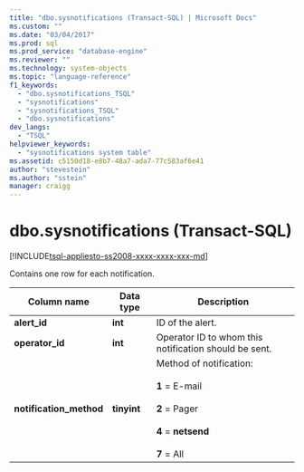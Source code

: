 ```yaml
---
title: "dbo.sysnotifications (Transact-SQL) | Microsoft Docs"
ms.custom: ""
ms.date: "03/04/2017"
ms.prod: sql
ms.prod_service: "database-engine"
ms.reviewer: ""
ms.technology: system-objects
ms.topic: "language-reference"
f1_keywords: 
  - "dbo.sysnotifications_TSQL"
  - "sysnotifications"
  - "sysnotifications_TSQL"
  - "dbo.sysnotifications"
dev_langs: 
  - "TSQL"
helpviewer_keywords: 
  - "sysnotifications system table"
ms.assetid: c5150d18-e8b7-48a7-ada7-77c583af6e41
author: "stevestein"
ms.author: "sstein"
manager: craigg
---
```

# dbo.sysnotifications (Transact-SQL)
[!INCLUDE[tsql-appliesto-ss2008-xxxx-xxxx-xxx-md](../../includes/tsql-appliesto-ss2008-xxxx-xxxx-xxx-md.md)]

  Contains one row for each notification.  
  
|Column name|Data type|Description|  
|-----------------|---------------|-----------------|  
|**alert_id**|**int**|ID of the alert.|  
|**operator_id**|**int**|Operator ID to whom this notification should be sent.|  
|**notification_method**|**tinyint**|Method of notification:<br /><br /> **1** = E-mail<br /><br /> **2** = Pager<br /><br /> **4** = **netsend**<br /><br /> **7** = All|  
  
  
